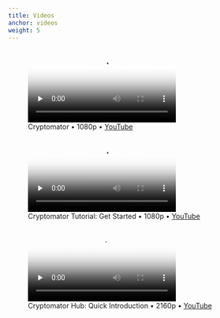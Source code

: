 ```yaml
---
title: Videos
anchor: videos
weight: 5
---
```

<div class="flex flex-wrap -mx-3">
  <div class="w-full px-3 lg:w-1/2">
    <figure class="rounded shadow bg-white text-center p-2">
      <div class="relative mb-2">
        <video controls preload="none" poster="https://static.cryptomator.org/desktop/get-started.jpg" class="w-full h-auto not-prose">
          <source src="https://static.cryptomator.org/desktop/get-started.mp4" type="video/mp4">
        </video>
      </div>
      <figcaption>Cryptomator • 1080p • <a href="https://www.youtube.com/watch?v=oIv0n4MYgdw" target="blank" rel="noopener">YouTube</a></figcaption>
    </figure>
  </div>
  <div class="w-full px-3 lg:w-1/2">
    <figure class="rounded shadow bg-white text-center p-2">
      <div class="relative mb-2">
        <video controls preload="none" poster="https://static.cryptomator.org/desktop/tutorial-en.jpg" class="w-full h-auto not-prose">
          <source src="https://static.cryptomator.org/desktop/tutorial-en.mp4" type="video/mp4">
        </video>
      </div>
      <figcaption>Cryptomator Tutorial: Get Started • 1080p • <a href="https://www.youtube.com/watch?v=g9A0zihHZ14" target="blank" rel="noopener">YouTube</a></figcaption>
    </figure>
  </div>
  <div class="w-full px-3 lg:w-1/2">
    <figure class="rounded shadow bg-white text-center p-2">
      <div class="relative mb-2">
        <video controls preload="none" poster="https://static.cryptomator.org/hub/quick-introduction.png" class="w-full h-auto not-prose">
          <source src="https://static.cryptomator.org/hub/quick-introduction.mp4" type="video/mp4">
        </video>
      </div>
      <figcaption>Cryptomator Hub: Quick Introduction • 2160p • <a href="https://www.youtube.com/watch?v=D14fzrsPCxY" target="blank" rel="noopener">YouTube</a></figcaption>
    </figure>
  </div>
</div>
